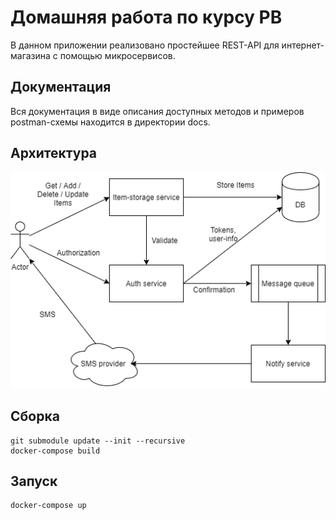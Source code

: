 # Домашняя работа по курсу РВ
В данном приложении реализовано простейшее REST-API для интернет-магазина с помощью микросервисов.

## Документация
Вся документация в виде описания доступных методов и примеров postman-схемы находится в директории docs.

## Архитектура

![Diagram](/docs/Diagram.png)

## Сборка
```
git submodule update --init --recursive
docker-compose build
```
## Запуск
```
docker-compose up
```
